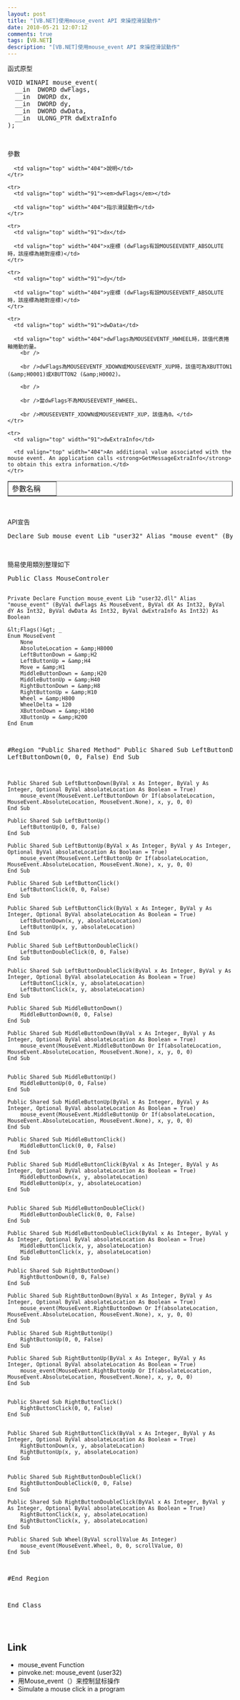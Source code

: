```yaml
---
layout: post
title: "[VB.NET]使用mouse_event API 來操控滑鼠動作"
date: 2010-05-21 12:07:12
comments: true
tags: [VB.NET]
description: "[VB.NET]使用mouse_event API 來操控滑鼠動作"
---
```

<p>函式原型</p>  <div style="padding-bottom: 0px; margin: 0px; padding-left: 0px; padding-right: 0px; display: inline; float: none; padding-top: 0px" id="scid:812469c5-0cb0-4c63-8c15-c81123a09de7:d292d25f-d439-45a7-bfb2-84b2b470c5e4" class="wlWriterEditableSmartContent"><pre name="code" class="c">VOID WINAPI mouse_event(
  __in  DWORD dwFlags,
  __in  DWORD dx,
  __in  DWORD dy,
  __in  DWORD dwData,
  __in  ULONG_PTR dwExtraInfo
);</pre></div>

<p> </p>

<p>參數</p>

<table border="1" cellspacing="0" cellpadding="2" width="497"><tbody>
    <tr>
      <td valign="top" width="91">參數名稱</td>

      <td valign="top" width="404">說明</td>
    </tr>

    <tr>
      <td valign="top" width="91"><em>dwFlags</em></td>

      <td valign="top" width="404">指示滑鼠動作</td>
    </tr>

    <tr>
      <td valign="top" width="91">dx</td>

      <td valign="top" width="404">x座標 (dwFlags有設MOUSEEVENTF_ABSOLUTE時，該座標為絕對座標)</td>
    </tr>

    <tr>
      <td valign="top" width="91">dy</td>

      <td valign="top" width="404">y座標 (dwFlags有設MOUSEEVENTF_ABSOLUTE時，該座標為絕對座標)</td>
    </tr>

    <tr>
      <td valign="top" width="91">dwData</td>

      <td valign="top" width="404">dwFlags為MOUSEEVENTF_HWHEEL時，該值代表捲軸捲動的量。
        <br />

        <br />dwFlags為MOUSEEVENTF_XDOWN或MOUSEEVENTF_XUP時，該值可為XBUTTON1 (&amp;H0001)或XBUTTON2 (&amp;H0002)。

        <br />

        <br />當dwFlags不為MOUSEEVENTF_HWHEEL、

        <br />MOUSEEVENTF_XDOWN或MOUSEEVENTF_XUP，該值為0。</td>
    </tr>

    <tr>
      <td valign="top" width="91">dwExtraInfo</td>

      <td valign="top" width="404">An additional value associated with the mouse event. An application calls <strong>GetMessageExtraInfo</strong> to obtain this extra information.</td>
    </tr>
  </tbody></table>

<p> </p>

<p>API宣告</p>

<div style="padding-bottom: 0px; margin: 0px; padding-left: 0px; padding-right: 0px; display: inline; float: none; padding-top: 0px" id="scid:812469c5-0cb0-4c63-8c15-c81123a09de7:57cc662a-2b22-4ec5-bcb6-2bce068fda5c" class="wlWriterEditableSmartContent"><pre name="code" class="vb">Declare Sub mouse_event Lib "user32" Alias "mouse_event" (ByVal dwFlags As Integer, ByVal dx As Integer, ByVal dy As Integer, ByVal dwData As Integer, ByVal dwExtraInfo As Integer)</pre></div>

<p> </p>

<p>簡易使用類別整理如下</p>

<div style="padding-bottom: 0px; margin: 0px; padding-left: 0px; padding-right: 0px; display: inline; float: none; padding-top: 0px" id="scid:812469c5-0cb0-4c63-8c15-c81123a09de7:dcd33e4a-17d5-4356-a2c5-eecc066f060d" class="wlWriterEditableSmartContent"><pre name="code" class="vb">Public Class MouseControler

    Private Declare Function mouse_event Lib "user32.dll" Alias "mouse_event" (ByVal dwFlags As MouseEvent, ByVal dX As Int32, ByVal dY As Int32, ByVal dwData As Int32, ByVal dwExtraInfo As Int32) As Boolean

    &lt;Flags()&gt; _
    Enum MouseEvent
        None
        AbsoluteLocation = &amp;H8000
        LeftButtonDown = &amp;H2
        LeftButtonUp = &amp;H4
        Move = &amp;H1
        MiddleButtonDown = &amp;H20
        MiddleButtonUp = &amp;H40
        RightButtonDown = &amp;H8
        RightButtonUp = &amp;H10
        Wheel = &amp;H800
        WheelDelta = 120
        XButtonDown = &amp;H100
        XButtonUp = &amp;H200
    End Enum

#Region "Public Shared Method"
    Public Shared Sub LeftButtonDown()
        LeftButtonDown(0, 0, False)
    End Sub

    Public Shared Sub LeftButtonDown(ByVal x As Integer, ByVal y As Integer, Optional ByVal absolateLocation As Boolean = True)
        mouse_event(MouseEvent.LeftButtonDown Or If(absolateLocation, MouseEvent.AbsoluteLocation, MouseEvent.None), x, y, 0, 0)
    End Sub

    Public Shared Sub LeftButtonUp()
        LeftButtonUp(0, 0, False)
    End Sub

    Public Shared Sub LeftButtonUp(ByVal x As Integer, ByVal y As Integer, Optional ByVal absolateLocation As Boolean = True)
        mouse_event(MouseEvent.LeftButtonUp Or If(absolateLocation, MouseEvent.AbsoluteLocation, MouseEvent.None), x, y, 0, 0)
    End Sub

    Public Shared Sub LeftButtonClick()
        LeftButtonClick(0, 0, False)
    End Sub

    Public Shared Sub LeftButtonClick(ByVal x As Integer, ByVal y As Integer, Optional ByVal absolateLocation As Boolean = True)
        LeftButtonDown(x, y, absolateLocation)
        LeftButtonUp(x, y, absolateLocation)
    End Sub

    Public Shared Sub LeftButtonDoubleClick()
        LeftButtonDoubleClick(0, 0, False)
    End Sub

    Public Shared Sub LeftButtonDoubleClick(ByVal x As Integer, ByVal y As Integer, Optional ByVal absolateLocation As Boolean = True)
        LeftButtonClick(x, y, absolateLocation)
        LeftButtonClick(x, y, absolateLocation)
    End Sub

    Public Shared Sub MiddleButtonDown()
        MiddleButtonDown(0, 0, False)
    End Sub

    Public Shared Sub MiddleButtonDown(ByVal x As Integer, ByVal y As Integer, Optional ByVal absolateLocation As Boolean = True)
        mouse_event(MouseEvent.MiddleButtonDown Or If(absolateLocation, MouseEvent.AbsoluteLocation, MouseEvent.None), x, y, 0, 0)
    End Sub


    Public Shared Sub MiddleButtonUp()
        MiddleButtonUp(0, 0, False)
    End Sub

    Public Shared Sub MiddleButtonUp(ByVal x As Integer, ByVal y As Integer, Optional ByVal absolateLocation As Boolean = True)
        mouse_event(MouseEvent.MiddleButtonUp Or If(absolateLocation, MouseEvent.AbsoluteLocation, MouseEvent.None), x, y, 0, 0)
    End Sub

    Public Shared Sub MiddleButtonClick()
        MiddleButtonClick(0, 0, False)
    End Sub

    Public Shared Sub MiddleButtonClick(ByVal x As Integer, ByVal y As Integer, Optional ByVal absolateLocation As Boolean = True)
        MiddleButtonDown(x, y, absolateLocation)
        MiddleButtonUp(x, y, absolateLocation)
    End Sub


    Public Shared Sub MiddleButtonDoubleClick()
        MiddleButtonDoubleClick(0, 0, False)
    End Sub

    Public Shared Sub MiddleButtonDoubleClick(ByVal x As Integer, ByVal y As Integer, Optional ByVal absolateLocation As Boolean = True)
        MiddleButtonClick(x, y, absolateLocation)
        MiddleButtonClick(x, y, absolateLocation)
    End Sub

    Public Shared Sub RightButtonDown()
        RightButtonDown(0, 0, False)
    End Sub

    Public Shared Sub RightButtonDown(ByVal x As Integer, ByVal y As Integer, Optional ByVal absolateLocation As Boolean = True)
        mouse_event(MouseEvent.RightButtonDown Or If(absolateLocation, MouseEvent.AbsoluteLocation, MouseEvent.None), x, y, 0, 0)
    End Sub

    Public Shared Sub RightButtonUp()
        RightButtonUp(0, 0, False)
    End Sub

    Public Shared Sub RightButtonUp(ByVal x As Integer, ByVal y As Integer, Optional ByVal absolateLocation As Boolean = True)
        mouse_event(MouseEvent.RightButtonUp Or If(absolateLocation, MouseEvent.AbsoluteLocation, MouseEvent.None), x, y, 0, 0)
    End Sub


    Public Shared Sub RightButtonClick()
        RightButtonClick(0, 0, False)
    End Sub


    Public Shared Sub RightButtonClick(ByVal x As Integer, ByVal y As Integer, Optional ByVal absolateLocation As Boolean = True)
        RightButtonDown(x, y, absolateLocation)
        RightButtonUp(x, y, absolateLocation)
    End Sub


    Public Shared Sub RightButtonDoubleClick()
        RightButtonDoubleClick(0, 0, False)
    End Sub

    Public Shared Sub RightButtonDoubleClick(ByVal x As Integer, ByVal y As Integer, Optional ByVal absolateLocation As Boolean = True)
        RightButtonClick(x, y, absolateLocation)
        RightButtonClick(x, y, absolateLocation)
    End Sub

    Public Shared Sub Wheel(ByVal scrollValue As Integer)
        mouse_event(MouseEvent.Wheel, 0, 0, scrollValue, 0)
    End Sub

#End Region

End Class</pre></div>

<p> </p>

<h2>Link</h2>

<ul>
  <li>mouse_event Function</li>

  <li>pinvoke.net: mouse_event (user32)</li>

  <li>用Mouse_event（）来控制鼠标操作</li>

  <li>Simulate a mouse click in a program</li>
</ul>